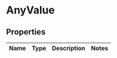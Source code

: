 # AnyValue

## Properties
Name | Type | Description | Notes
------------ | ------------- | ------------- | -------------
